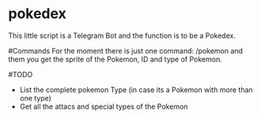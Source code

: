 # pokedex
This little script is a Telegram Bot and the function is to be a Pokedex. 


#Commands
For the moment there is just one command: /pokemon <pokemon name or id> and them you get the sprite of the Pokemon, ID and type of Pokemon.

#TODO
- List the complete pokemon Type (in case its a Pokemon with more than one type)
- Get all the attacs and special types of the Pokemon
